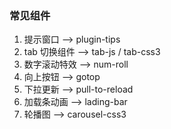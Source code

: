 ### 常见组件

1. 提示窗口 --> plugin-tips
2. tab 切换组件 --> tab-js / tab-css3 
3. 数字滚动特效 --> num-roll 
4. 向上按钮 --> gotop 
5. 下拉更新 --> pull-to-reload
6. 加载条动画 --> lading-bar 
7. 轮播图 --> carousel-css3
